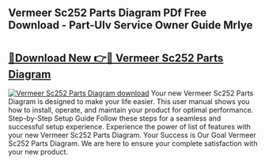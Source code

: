 ## Vermeer Sc252 Parts Diagram PDf Free Download - Part-UIv Service Owner Guide MrIye

# <h2><a href="http://dfhxaw.blite.top/?on=Vermeer+Sc252+Parts+Diagram">🔗Download New 👉🔴 Vermeer Sc252 Parts Diagram</a></h2>

[![Vermeer Sc252 Parts Diagram download](https://i.imgur.com/lujVjoI.png)](http://dfhxaw.blite.top/?on=Vermeer+Sc252+Parts+Diagram)
Your new Vermeer Sc252 Parts Diagram is designed to make your life easier. This user manual shows you how to install, operate, and maintain your product for optimal performance. Step-by-Step Setup Guide Follow these steps for a seamless and successful setup experience. Experience the power of list of features with your new Vermeer Sc252 Parts Diagram. Your Success is Our Goal Vermeer Sc252 Parts Diagram. We are here to ensure your complete satisfaction with your new product.
